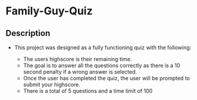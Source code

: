 # Family-Guy-Quiz

## Description

* This project was designed as a fully functioning quiz with the following:
  
  * The users highscore is their remaining time.
  * The goal is to answer all the questions correctly as there is a 10 second penalty if a wrong answer is selected.
  * Once the user  has completed the quiz, the user will be prompted to submit your highscore.
  * There is a total of 5 questions and a time limit of 100
